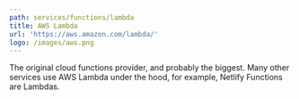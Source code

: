 ```yaml
---
path: services/functions/lambda
title: AWS Lambda
url: 'https://aws.amazon.com/lambda/'
logo: /images/aws.png
---
```

The original cloud functions provider, and probably the biggest. Many other services use AWS Lambda under the hood, for example, Netlify Functions are Lambdas.
